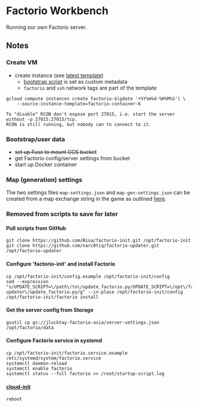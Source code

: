 # Factorio Workbench

Running our own Factorio server.

## Notes

### Create VM

- create instance (see [latest template])
  - [bootstrap script](bootstrap.sh) is set as custom metadata
  - `factorio` and `ssh` network tags are part of the template

``` shell
gcloud compute instances create factorio-$(gdate '+%Y%m%d-%H%M%S') \
    --source-instance-template=factorio-container-6
```

``` text
To "disable" RCON don't expose port 27015, i.e. start the server without -p 27015:27015/tcp.
RCON is still running, but nobody can to connect to it.
```

### Bootstrap/user data

- ~~set up Fuse to mount GCS bucket~~
- get Factorio config/server settings from bucket
- start up Docker container

### Map (generation) settings

The two settings files `map-settings.json` and `map-gen-settings.json` can be created from a map exchange string in the
game as outlined
[here](https://wiki.factorio.com/Command_line_parameters#Creating_the_JSON_files_from_a_map_exchange_string).

### Removed from scripts to save for later

#### Pull scripts from GitHub

``` shell
git clone https://github.com/Bisa/factorio-init.git /opt/factorio-init
git clone https://github.com/narc0tiq/factorio-updater.git /opt/factorio-updater
```

#### Configure 'factorio-init' and install Factorio

``` shell
cp /opt/factorio-init/config.example /opt/factorio-init/config
sed --expression "s/UPDATE_SCRIPT=\/path\/to\/update_factorio.py/UPDATE_SCRIPT=\/opt\/factorio-updater\/update_factorio.py/g" --in-place /opt/factorio-init/config
/opt/factorio-init/factorio install
```

#### Get the server config from Storage

``` shell
gsutil cp gs://jlucktay-factorio-asia/server-settings.json /opt/factorio/data
```

#### Configure Factorio service in systemd

``` shell
cp /opt/factorio-init/factorio.service.example /etc/systemd/system/factorio.service
systemctl daemon-reload
systemctl enable factorio
systemctl status --full factorio >> /root/startup-script.log
```

#### [cloud-init](https://cloudinit.readthedocs.io/en/latest/topics/examples.html#reboot-poweroff-when-finished)

``` shell
reboot
```

[latest template]: https://console.cloud.google.com/compute/instanceTemplates/details/factorio-container-6?project=jlucktay-factorio

